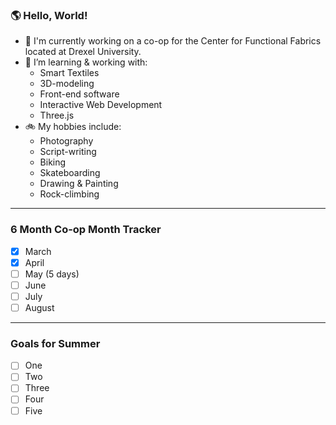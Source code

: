 ### 🌎 Hello, World!

- 🔭 I'm currently working on a co-op for the Center for Functional Fabrics located at Drexel University.
- 🌱 I’m learning & working with: </br>
  - Smart Textiles
  - 3D-modeling
  - Front-end software
  - Interactive Web Development
  - Three.js
- 🚲 My hobbies include:
  - Photography
  - Script-writing
  - Biking
  - Skateboarding
  - Drawing & Painting
  - Rock-climbing

---

### 6 Month Co-op Month Tracker

- [x] March
- [x] April
- [ ] May (5 days)
- [ ] June
- [ ] July
- [ ] August

---

### Goals for Summer

- [ ] One
- [ ] Two
- [ ] Three
- [ ] Four
- [ ] Five
